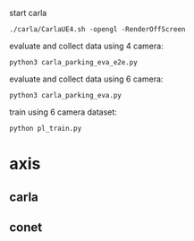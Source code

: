 start carla
```Shell
./carla/CarlaUE4.sh -opengl -RenderOffScreen
```

evaluate and collect data using 4 camera:
```Shell
python3 carla_parking_eva_e2e.py
```
evaluate and collect data using 6 camera:
```Shell
python3 carla_parking_eva.py
```

train using 6 camera dataset:
```shell
python pl_train.py
```

# axis
## carla
## conet